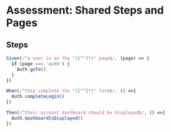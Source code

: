 # Assessment: Shared Steps and Pages
## Steps
```js
Given(/^a user is on the "([^"]*)" page$/, (page) => {
  if (page === 'auth') {
    Auth.goTo()
  }
})

When(/^they complete the "([^"]*)" form$/, () =>{
  Auth.completeLogin()
})

Then(/^their account dashboard should be displayed$/, () =>{
  Auth.dashboardIsDisplayed()
})
```